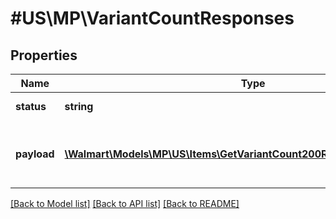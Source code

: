 # #US\MP\VariantCountResponses

## Properties

Name | Type | Description | Notes
------------ | ------------- | ------------- | -------------
**status** | **string** | Response Status | [optional]
**payload** | [**\Walmart\Models\MP\US\Items\GetVariantCount200ResponsePayloadInner[]**](GetVariantCount200ResponsePayloadInner.md) | Items included in the response list | [optional]


[[Back to Model list]](../) [[Back to API list]](../../Api/US/MP) [[Back to README]](../../README.md)
